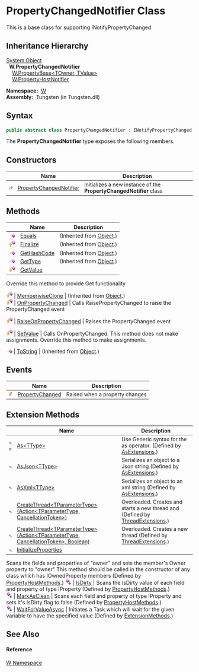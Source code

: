 PropertyChangedNotifier Class
=============================
   
This is a base class for supporting INotifyPropertyChanged



Inheritance Hierarchy
---------------------
[System.Object][1]  
  **W.PropertyChangedNotifier**  
    [W.PropertyBase&lt;TOwner, TValue>][2]  
    [W.PropertyHostNotifier][3]  

  **Namespace:**  [W][4]  
  **Assembly:**  Tungsten (in Tungsten.dll)

Syntax
------

```csharp
public abstract class PropertyChangedNotifier : INotifyPropertyChanged
```

The **PropertyChangedNotifier** type exposes the following members.


Constructors
------------

                    | Name                         | Description                                                         
------------------- | ---------------------------- | ------------------------------------------------------------------- 
![Protected method] | [PropertyChangedNotifier][5] | Initializes a new instance of the **PropertyChangedNotifier** class 


Methods
-------

                    | Name                         | Description                                                                                               
------------------- | ---------------------------- | --------------------------------------------------------------------------------------------------------- 
![Public method]    | [Equals][6]                  | (Inherited from [Object][1].)                                                                             
![Protected method] | [Finalize][7]                | (Inherited from [Object][1].)                                                                             
![Public method]    | [GetHashCode][8]             | (Inherited from [Object][1].)                                                                             
![Public method]    | [GetType][9]                 | (Inherited from [Object][1].)                                                                             
![Protected method] | [GetValue][10]               | 
Override this method to provide Get functionality
                                                     
![Protected method] | [MemberwiseClone][11]        | (Inherited from [Object][1].)                                                                             
![Protected method] | [OnPropertyChanged][12]      | 
Calls RaisePropertyChanged to raise the PropertyChanged event
                                         
![Protected method] | [RaiseOnPropertyChanged][13] | 
Raises the PropertyChanged event
                                                                      
![Protected method] | [SetValue][14]               | 
Calls OnPropertyChanged. This method does not make assignments. Override this method to make assignments.
 
![Public method]    | [ToString][15]               | (Inherited from [Object][1].)                                                                             


Events
------

                | Name                  | Description                    
--------------- | --------------------- | ------------------------------ 
![Public event] | [PropertyChanged][16] | Raised when a property changes 


Extension Methods
-----------------

                                          | Name                                                                                         | Description                                                                                                                                                                                                                      
----------------------------------------- | -------------------------------------------------------------------------------------------- | -------------------------------------------------------------------------------------------------------------------------------------------------------------------------------------------------------------------------------- 
![Public Extension Method]![Code example] | [As&lt;TType>][17]                                                                           | Use Generic syntax for the as operator. (Defined by [AsExtensions][18].)                                                                                                                                                         
![Public Extension Method]                | [AsJson&lt;TType>][19]                                                                       | Serializes an object to a Json string (Defined by [AsExtensions][18].)                                                                                                                                                           
![Public Extension Method]                | [AsXml&lt;TType>][20]                                                                        | Serializes an object to an xml string (Defined by [AsExtensions][18].)                                                                                                                                                           
![Public Extension Method]                | [CreateThread&lt;TParameterType>(Action&lt;TParameterType, CancellationToken>)][21]          | Overloaded. Creates and starts a new thread and (Defined by [ThreadExtensions][22].)                                                                                                                                             
![Public Extension Method]                | [CreateThread&lt;TParameterType>(Action&lt;TParameterType, CancellationToken>, Boolean)][23] | Overloaded. Creates a new thread (Defined by [ThreadExtensions][22].)                                                                                                                                                            
![Public Extension Method]                | [InitializeProperties][24]                                                                   | 
Scans the fields and properties of "owner" and sets the member's Owner property to "owner" This method should be called in the constructor of any class which has IOwnedProperty members
 (Defined by [PropertyHostMethods][25].) 
![Public Extension Method]                | [IsDirty][26]                                                                                | 
Scans the IsDirty value of each field and property of type IProperty
 (Defined by [PropertyHostMethods][25].)                                                                                                                 
![Public Extension Method]                | [MarkAsClean][27]                                                                            | 
Scans each field and property of type IProperty and sets it's IsDirty flag to false
 (Defined by [PropertyHostMethods][25].)                                                                                                  
![Public Extension Method]                | [WaitForValueAsync][28]                                                                      | Initiates a Task which will wait for the given variable to have the specified value (Defined by [ExtensionMethods][29].)                                                                                                         


See Also
--------

#### Reference
[W Namespace][4]  

[1]: http://msdn.microsoft.com/en-us/library/e5kfa45b
[2]: ../PropertyBase_2/README.md
[3]: ../PropertyHostNotifier/README.md
[4]: ../README.md
[5]: _ctor.md
[6]: http://msdn.microsoft.com/en-us/library/bsc2ak47
[7]: http://msdn.microsoft.com/en-us/library/4k87zsw7
[8]: http://msdn.microsoft.com/en-us/library/zdee4b3y
[9]: http://msdn.microsoft.com/en-us/library/dfwy45w9
[10]: GetValue.md
[11]: http://msdn.microsoft.com/en-us/library/57ctke0a
[12]: OnPropertyChanged.md
[13]: RaiseOnPropertyChanged.md
[14]: SetValue.md
[15]: http://msdn.microsoft.com/en-us/library/7bxwbwt2
[16]: PropertyChanged.md
[17]: ../AsExtensions/As__1.md
[18]: ../AsExtensions/README.md
[19]: ../AsExtensions/AsJson__1.md
[20]: ../AsExtensions/AsXml__1.md
[21]: ../../W.Threading/ThreadExtensions/CreateThread__1.md
[22]: ../../W.Threading/ThreadExtensions/README.md
[23]: ../../W.Threading/ThreadExtensions/CreateThread__1_1.md
[24]: ../PropertyHostMethods/InitializeProperties.md
[25]: ../PropertyHostMethods/README.md
[26]: ../PropertyHostMethods/IsDirty.md
[27]: ../PropertyHostMethods/MarkAsClean.md
[28]: ../ExtensionMethods/WaitForValueAsync.md
[29]: ../ExtensionMethods/README.md
[Protected method]: ../../_icons/protmethod.gif "Protected method"
[Public method]: ../../_icons/pubmethod.gif "Public method"
[Public event]: ../../_icons/pubevent.gif "Public event"
[Public Extension Method]: ../../_icons/pubextension.gif "Public Extension Method"
[Code example]: ../../_icons/CodeExample.png "Code example"